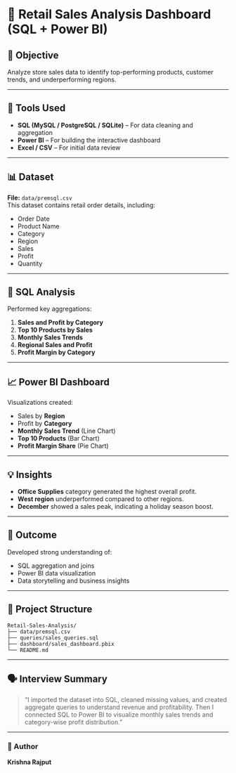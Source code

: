 # 🛒 Retail Sales Analysis Dashboard (SQL + Power BI)

## 📌 Objective
Analyze store sales data to identify top-performing products, customer trends, and underperforming regions.

---

## 🧰 Tools Used
- **SQL (MySQL / PostgreSQL / SQLite)** – For data cleaning and aggregation  
- **Power BI** – For building the interactive dashboard  
- **Excel / CSV** – For initial data review  

---

## 📊 Dataset
**File:** `data/premsql.csv`  
This dataset contains retail order details, including:
- Order Date  
- Product Name  
- Category  
- Region  
- Sales  
- Profit  
- Quantity  

---

## 🧮 SQL Analysis
Performed key aggregations:
1. **Sales and Profit by Category**
2. **Top 10 Products by Sales**
3. **Monthly Sales Trends**
4. **Regional Sales and Profit**
5. **Profit Margin by Category**

---

## 📈 Power BI Dashboard
Visualizations created:
- Sales by **Region**
- Profit by **Category**
- **Monthly Sales Trend** (Line Chart)
- **Top 10 Products** (Bar Chart)
- **Profit Margin Share** (Pie Chart)

---

## 💡 Insights
- **Office Supplies** category generated the highest overall profit.  
- **West region** underperformed compared to other regions.  
- **December** showed a sales peak, indicating a holiday season boost.  

---

## 🧩 Outcome
Developed strong understanding of:
- SQL aggregation and joins  
- Power BI data visualization  
- Data storytelling and business insights  

---

## 📁 Project Structure
```
Retail-Sales-Analysis/
├── data/premsql.csv
├── queries/sales_queries.sql
├── dashboard/sales_dashboard.pbix
└── README.md
```

---

## 🗣️ Interview Summary
> “I imported the dataset into SQL, cleaned missing values, and created aggregate queries to understand revenue and profitability. Then I connected SQL to Power BI to visualize monthly sales trends and category-wise profit distribution.”

---

### 🚀 Author
**Krishna Rajput**
